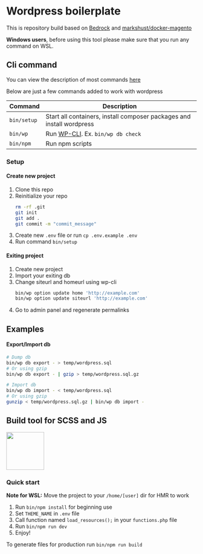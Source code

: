 # Wordpress boilerplate
This is repository build based on [Bedrock](https://roots.io/bedrock/) and [markshust/docker-magento](https://github.com/markshust/docker-magento)

**Windows users**, before using this tool please make sure that you run any command on WSL.

## Cli command
You can view the description of most commands [here](https://github.com/markshust/docker-magento/blob/master/README.md#custom-cli-commands)

Below are just a few commands added to work with wordpress

| Command     | Description                                                                        |
|-------------|------------------------------------------------------------------------------------|
| `bin/setup` | Start all containers, install composer packages and install wordpress              |
| `bin/wp`    | Run [WP-CLI](https://developer.wordpress.org/cli/commands/). Ex. `bin/wp db check` |
| `bin/npm`   | Run npm scripts                                                                    |

### Setup
#### Create new project
1. Clone this repo
2. Reinitialize your repo 
    ```Bash 
    rm -rf .git
    git init
    git add .
    git commit -m "commit_message"
    ```
2. Create new `.env` file or run `cp .env.example .env`
3. Run command `bin/setup`

#### Exiting project
1. Create new project
2. Import your exiting db
3. Change siteurl and homeurl using wp-cli
    ```Bash
    bin/wp option update home 'http://example.com'
    bin/wp option update siteurl 'http://example.com'
    ```
4. Go to admin panel and regenerate permalinks

## Examples
#### Export/Import db
```Bash
# Dump db
bin/wp db export - > temp/wordpress.sql
# Or using gzip
bin/wp db export - | gzip > temp/wordpress.sql.gz

# Import db
bin/wp db import - < temp/wordpress.sql
# Or using gzip
gunzip < temp/wordpress.sql.gz | bin/wp db import -
```

## Build tool for SCSS and JS
[<img src="https://cdn.roots.io/app/uploads/logo-bud.svg" width=100 />](https://bud.js.org/)

### Quick start
**Note for WSL:** Move the project to your `/home/[user]` dir for HMR to work

1. Run `bin/npm install` for beginning use
2. Set `THEME_NAME` in `.env` file
3. Call function named `load_resources();` in your `functions.php` file
4. Run `bin/npm run dev`
5. Enjoy!

To generate files for production run `bin/npm run build`

